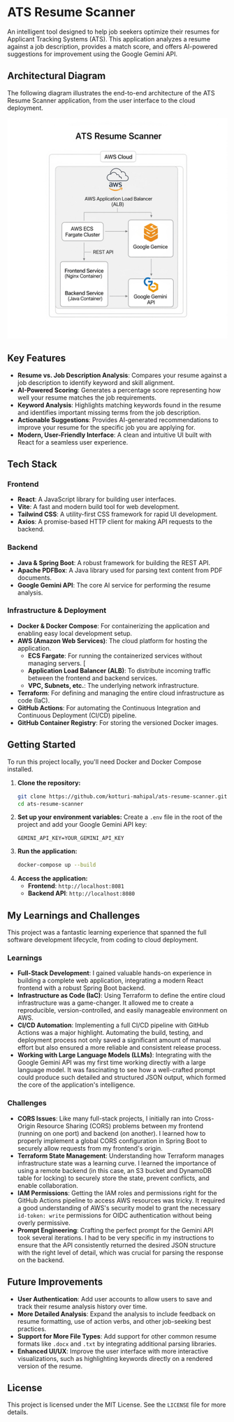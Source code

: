 # ATS Resume Scanner

An intelligent tool designed to help job seekers optimize their resumes for Applicant Tracking Systems (ATS). This application analyzes a resume against a job description, provides a match score, and offers AI-powered suggestions for improvement using the Google Gemini API.

## Architectural Diagram

The following diagram illustrates the end-to-end architecture of the ATS Resume Scanner application, from the user interface to the cloud deployment.

![alt text](ats_resume_scanner_AD.png)

## Key Features

* **Resume vs. Job Description Analysis**: Compares your resume against a job description to identify keyword and skill alignment.
* **AI-Powered Scoring**: Generates a percentage score representing how well your resume matches the job requirements.
* **Keyword Analysis**: Highlights matching keywords found in the resume and identifies important missing terms from the job description.
* **Actionable Suggestions**: Provides AI-generated recommendations to improve your resume for the specific job you are applying for.
* **Modern, User-Friendly Interface**: A clean and intuitive UI built with React for a seamless user experience.

## Tech Stack

### Frontend

* **React**: A JavaScript library for building user interfaces. 
* **Vite**: A fast and modern build tool for web development. 
* **Tailwind CSS**: A utility-first CSS framework for rapid UI development.
* **Axios**: A promise-based HTTP client for making API requests to the backend.

### Backend

* **Java & Spring Boot**: A robust framework for building the REST API. 
* **Apache PDFBox**: A Java library used for parsing text content from PDF documents. 
* **Google Gemini API**: The core AI service for performing the resume analysis. 

### Infrastructure & Deployment

* **Docker & Docker Compose**: For containerizing the application and enabling easy local development setup. 
* **AWS (Amazon Web Services)**: The cloud platform for hosting the application.
    * **ECS Fargate**: For running the containerized services without managing servers. [
    * **Application Load Balancer (ALB)**: To distribute incoming traffic between the frontend and backend services. 
    * **VPC, Subnets, etc.**: The underlying network infrastructure. 
* **Terraform**: For defining and managing the entire cloud infrastructure as code (IaC). 
* **GitHub Actions**: For automating the Continuous Integration and Continuous Deployment (CI/CD) pipeline. 
* **GitHub Container Registry**: For storing the versioned Docker images.

## Getting Started

To run this project locally, you'll need Docker and Docker Compose installed.

1.  **Clone the repository:**
    ```bash
    git clone https://github.com/kotturi-mahipal/ats-resume-scanner.git
    cd ats-resume-scanner
    ```
2.  **Set up your environment variables:**
    Create a `.env` file in the root of the project and add your Google Gemini API key:
    ```
    GEMINI_API_KEY=YOUR_GEMINI_API_KEY
    ```
3.  **Run the application:**
    ```bash
    docker-compose up --build
    ```
4.  **Access the application:**
    * **Frontend**: `http://localhost:8081`
    * **Backend API**: `http://localhost:8080`

## My Learnings and Challenges

This project was a fantastic learning experience that spanned the full software development lifecycle, from coding to cloud deployment.

### Learnings

* **Full-Stack Development**: I gained valuable hands-on experience in building a complete web application, integrating a modern React frontend with a robust Spring Boot backend.
* **Infrastructure as Code (IaC)**: Using Terraform to define the entire cloud infrastructure was a game-changer. It allowed me to create a reproducible, version-controlled, and easily manageable environment on AWS.
* **CI/CD Automation**: Implementing a full CI/CD pipeline with GitHub Actions was a major highlight. Automating the build, testing, and deployment process not only saved a significant amount of manual effort but also ensured a more reliable and consistent release process.
* **Working with Large Language Models (LLMs)**: Integrating with the Google Gemini API was my first time working directly with a large language model. It was fascinating to see how a well-crafted prompt could produce such detailed and structured JSON output, which formed the core of the application's intelligence.

### Challenges

* **CORS Issues**: Like many full-stack projects, I initially ran into Cross-Origin Resource Sharing (CORS) problems between my frontend (running on one port) and backend (on another). I learned how to properly implement a global CORS configuration in Spring Boot to securely allow requests from my frontend's origin.
* **Terraform State Management**: Understanding how Terraform manages infrastructure state was a learning curve. I learned the importance of using a remote backend (in this case, an S3 bucket and DynamoDB table for locking) to securely store the state, prevent conflicts, and enable collaboration. 
* **IAM Permissions**: Getting the IAM roles and permissions right for the GitHub Actions pipeline to access AWS resources was tricky. It required a good understanding of AWS's security model to grant the necessary `id-token: write` permissions for OIDC authentication without being overly permissive.
* **Prompt Engineering**: Crafting the perfect prompt for the Gemini API took several iterations. I had to be very specific in my instructions to ensure that the API consistently returned the desired JSON structure with the right level of detail, which was crucial for parsing the response on the backend. 

## Future Improvements

* **User Authentication**: Add user accounts to allow users to save and track their resume analysis history over time.
* **More Detailed Analysis**: Expand the analysis to include feedback on resume formatting, use of action verbs, and other job-seeking best practices.
* **Support for More File Types**: Add support for other common resume formats like `.docx` and `.txt` by integrating additional parsing libraries.
* **Enhanced UI/UX**: Improve the user interface with more interactive visualizations, such as highlighting keywords directly on a rendered version of the resume.

## License

This project is licensed under the MIT License. See the `LICENSE` file for more details.
